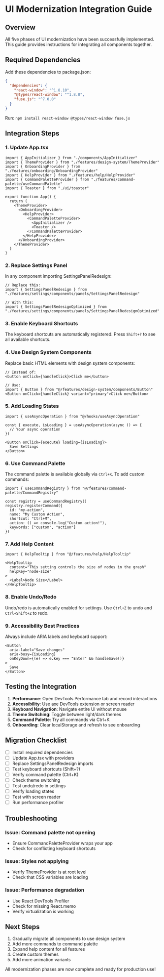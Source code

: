 # UI Modernization Integration Guide

## Overview
All five phases of UI modernization have been successfully implemented. This guide provides instructions for integrating all components together.

## Required Dependencies

Add these dependencies to package.json:
```json
{
  "dependencies": {
    "react-window": "^1.8.10",
    "@types/react-window": "^1.8.8",
    "fuse.js": "^7.0.0"
  }
}
```

Run: `npm install react-window @types/react-window fuse.js`

## Integration Steps

### 1. Update App.tsx

```tsx
import { AppInitializer } from "./components/AppInitializer"
import { ThemeProvider } from "./features/design-system/ThemeProvider"
import { OnboardingProvider } from "./features/onboarding/OnboardingProvider"
import { HelpProvider } from "./features/help/HelpProvider"
import { CommandPaletteProvider } from "./features/command-palette/useCommandPalette"
import { Toaster } from "./ui/toaster"

export function App() {
  return (
    <ThemeProvider>
      <OnboardingProvider>
        <HelpProvider>
          <CommandPaletteProvider>
            <AppInitializer />
            <Toaster />
          </CommandPaletteProvider>
        </HelpProvider>
      </OnboardingProvider>
    </ThemeProvider>
  )
}
```

### 2. Replace Settings Panel

In any component importing SettingsPanelRedesign:

```tsx
// Replace this:
import { SettingsPanelRedesign } from "./features/settings/components/panels/SettingsPanelRedesign"

// With this:
import { SettingsPanelRedesignOptimized } from "./features/settings/components/panels/SettingsPanelRedesignOptimized"
```

### 3. Enable Keyboard Shortcuts

The keyboard shortcuts are automatically registered. Press `Shift+?` to see all available shortcuts.

### 4. Use Design System Components

Replace basic HTML elements with design system components:

```tsx
// Instead of:
<button onClick={handleClick}>Click me</button>

// Use:
import { Button } from "@/features/design-system/components/Button"
<Button onClick={handleClick} variant="primary">Click me</Button>
```

### 5. Add Loading States

```tsx
import { useAsyncOperation } from "@/hooks/useAsyncOperation"

const { execute, isLoading } = useAsyncOperation(async () => {
  // Your async operation
})

<Button onClick={execute} loading={isLoading}>
  Save Settings
</Button>
```

### 6. Use Command Palette

The command palette is available globally via `Ctrl+K`. To add custom commands:

```tsx
import { useCommandRegistry } from "@/features/command-palette/CommandRegistry"

const registry = useCommandRegistry()
registry.registerCommand({
  id: "my-action",
  name: "My Custom Action",
  shortcut: "Ctrl+M",
  action: () => console.log("Custom action!"),
  keywords: ["custom", "action"]
})
```

### 7. Add Help Content

```tsx
import { HelpTooltip } from "@/features/help/HelpTooltip"

<HelpTooltip
  content="This setting controls the size of nodes in the graph"
  helpKey="node-size"
>
  <Label>Node Size</Label>
</HelpTooltip>
```

### 8. Enable Undo/Redo

Undo/redo is automatically enabled for settings. Use `Ctrl+Z` to undo and `Ctrl+Shift+Z` to redo.

### 9. Accessibility Best Practices

Always include ARIA labels and keyboard support:

```tsx
<Button
  aria-label="Save changes"
  aria-busy={isLoading}
  onKeyDown={(e) => e.key === "Enter" && handleSave()}
>
  Save
</Button>
```

## Testing the Integration

1. **Performance**: Open DevTools Performance tab and record interactions
2. **Accessibility**: Use axe DevTools extension or screen reader
3. **Keyboard Navigation**: Navigate entire UI without mouse
4. **Theme Switching**: Toggle between light/dark themes
5. **Command Palette**: Try all commands via Ctrl+K
6. **Onboarding**: Clear localStorage and refresh to see onboarding

## Migration Checklist

- [ ] Install required dependencies
- [ ] Update App.tsx with providers
- [ ] Replace SettingsPanelRedesign imports
- [ ] Test keyboard shortcuts (Shift+?)
- [ ] Verify command palette (Ctrl+K)
- [ ] Check theme switching
- [ ] Test undo/redo in settings
- [ ] Verify loading states
- [ ] Test with screen reader
- [ ] Run performance profiler

## Troubleshooting

### Issue: Command palette not opening
- Ensure CommandPaletteProvider wraps your app
- Check for conflicting keyboard shortcuts

### Issue: Styles not applying
- Verify ThemeProvider is at root level
- Check that CSS variables are loading

### Issue: Performance degradation
- Use React DevTools Profiler
- Check for missing React.memo
- Verify virtualization is working

## Next Steps

1. Gradually migrate all components to use design system
2. Add more commands to command palette
3. Expand help content for all features
4. Create custom themes
5. Add more animation variants

All modernization phases are now complete and ready for production use!